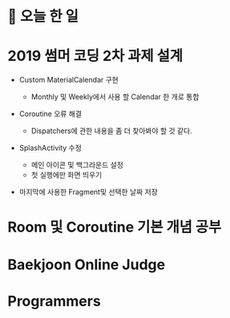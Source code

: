 # :thought_balloon: __오늘 한 일__

# __2019 썸머 코딩 2차 과제 설계__
* Custom MaterialCalendar 구현
    * Monthly 및 Weekly에서 사용 할 Calendar 한 개로 통합

* Coroutine 오류 해결
    * Dispatchers에 관한 내용을 좀 더 찾아봐야 할 것 같다.

* SplashActivity 수정
    * 메인 아이콘 및 백그라운드 설정
    * 첫 실행에만 화면 띄우기

* 마지막에 사용한 Fragment및 선택한 날짜 저장

# __Room 및 Coroutine 기본 개념 공부__

# __Baekjoon Online Judge__

# __Programmers__
